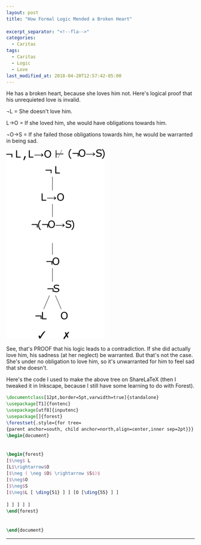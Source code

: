 ```yaml
---
layout: post
title: "How Formal Logic Mended a Broken Heart"

excerpt_separator: "<!--fla-->"
categories:
  - Caritas
tags:
  - Caritas
  - Logic
  - Love
last_modified_at: 2018-04-20T12:57:42-05:00
---
```


He has a broken heart, because she loves him not. Here's logical proof that his unrequieted love is invalid.

¬L = She doesn't love him.

L→O = If she loved him, she would have obligations towards him.

¬O→S = If she failed those obligations towards him, he would be warranted in being sad.

<!--fla-->
<img alt="Made using ShareLaTeX" title="Logical proof that his unrequieted love is invalid." src="https://raw.githubusercontent.com/VanitasVanitatum/VanitasVanitatum.github.io/master/images/Love_me_not.png"/>

See, that's PROOF that his logic leads to a contradiction. If she did actually love him, his sadness (at her neglect) be warranted. But that's not the case. She's under no obligation to love him, so it's unwarranted for him to feel sad that she doesn't.


Here's the code I used to make the above tree on ShareLaTeX (then I tweaked it in Inkscape, because I still have some learning to do with Forest).

```latex
\documentclass[12pt,border=5pt,varwidth=true]{standalone}
\usepackage[T1]{fontenc}
\usepackage[utf8]{inputenc}
\usepackage[]{forest}
\forestset{.style={for tree=
{parent anchor=south, child anchor=north,align=center,inner sep=2pt}}}
\begin{document}


\begin{forest}
[$\neg$ L
[L$\rightarrow$O
[$\neg ( \neg $O$ \rightarrow $S$)$
[$\neg$O
[$\neg$S
[$\neg$L [ \ding{51} ] ] [O [\ding{55} ] ]

] ] ] ] ]
\end{forest}


\end{document}

```

___



